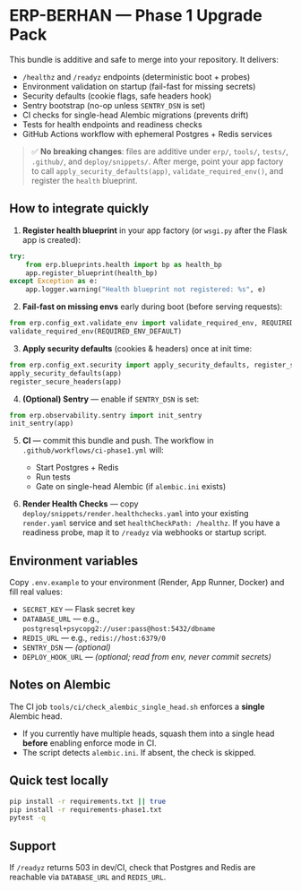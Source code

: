 # ERP-BERHAN — Phase 1 Upgrade Pack

This bundle is additive and safe to merge into your repository. It delivers:
- `/healthz` and `/readyz` endpoints (deterministic boot + probes)
- Environment validation on startup (fail-fast for missing secrets)
- Security defaults (cookie flags, safe headers hook)
- Sentry bootstrap (no-op unless `SENTRY_DSN` is set)
- CI checks for single-head Alembic migrations (prevents drift)
- Tests for health endpoints and readiness checks
- GitHub Actions workflow with ephemeral Postgres + Redis services

> ✅ **No breaking changes**: files are additive under `erp/`, `tools/`, `tests/`, `.github/`, and `deploy/snippets/`.
> After merge, point your app factory to call `apply_security_defaults(app)`, `validate_required_env()`, and register the `health` blueprint.

## How to integrate quickly

1. **Register health blueprint** in your app factory (or `wsgi.py` after the Flask app is created):

```python
try:
    from erp.blueprints.health import bp as health_bp
    app.register_blueprint(health_bp)
except Exception as e:
    app.logger.warning("Health blueprint not registered: %s", e)
```

2. **Fail-fast on missing envs** early during boot (before serving requests):

```python
from erp.config_ext.validate_env import validate_required_env, REQUIRED_ENV_DEFAULT
validate_required_env(REQUIRED_ENV_DEFAULT)
```

3. **Apply security defaults** (cookies & headers) once at init time:

```python
from erp.config_ext.security import apply_security_defaults, register_secure_headers
apply_security_defaults(app)
register_secure_headers(app)
```

4. **(Optional) Sentry** — enable if `SENTRY_DSN` is set:

```python
from erp.observability.sentry import init_sentry
init_sentry(app)
```

5. **CI** — commit this bundle and push. The workflow in `.github/workflows/ci-phase1.yml` will:
   - Start Postgres + Redis
   - Run tests
   - Gate on single-head Alembic (if `alembic.ini` exists)

6. **Render Health Checks** — copy `deploy/snippets/render.healthchecks.yaml` into your existing `render.yaml`
   service and set `healthCheckPath: /healthz`. If you have a readiness probe, map it to `/readyz` via webhooks or startup script.

## Environment variables

Copy `.env.example` to your environment (Render, App Runner, Docker) and fill real values:

- `SECRET_KEY` — Flask secret key
- `DATABASE_URL` — e.g., `postgresql+psycopg2://user:pass@host:5432/dbname`
- `REDIS_URL` — e.g., `redis://host:6379/0`
- `SENTRY_DSN` — *(optional)*
- `DEPLOY_HOOK_URL` — *(optional; read from env, never commit secrets)*

## Notes on Alembic

The CI job `tools/ci/check_alembic_single_head.sh` enforces a **single** Alembic head.
- If you currently have multiple heads, squash them into a single head **before** enabling enforce mode in CI.
- The script detects `alembic.ini`. If absent, the check is skipped.

## Quick test locally

```bash
pip install -r requirements.txt || true
pip install -r requirements-phase1.txt
pytest -q
```

## Support

If `/readyz` returns 503 in dev/CI, check that Postgres and Redis are reachable via `DATABASE_URL` and `REDIS_URL`.
